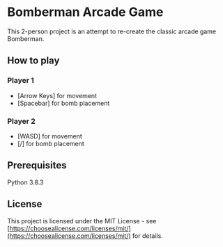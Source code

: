 # Bomberman Arcade Game
This 2-person project is an attempt to re-create the classic arcade game Bomberman.


## How to play

### Player 1
- [Arrow Keys] for movement
- [Spacebar] for bomb placement

### Player 2
- [WASD] for movement
- [/] for bomb placement


## Prerequisites
Python 3.8.3

## License
This project is licensed under the MIT License - see [https://choosealicense.com/licenses/mit/](https://choosealicense.com/licenses/mit/) for details.

